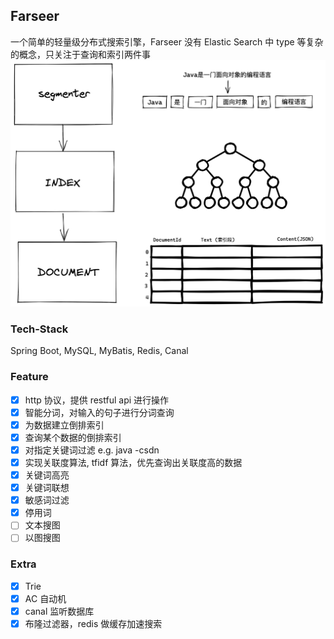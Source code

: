 ## Farseer

一个简单的轻量级分布式搜索引擎，Farseer 没有 Elastic Search 中 type 等复杂的概念，只关注于查询和索引两件事
![farseer](./assets/farseer.png)

### Tech-Stack

Spring Boot, MySQL, MyBatis, Redis, Canal

### Feature

-   [x] http 协议，提供 restful api 进行操作
-   [x] 智能分词，对输入的句子进行分词查询
-   [x] 为数据建立倒排索引
-   [x] 查询某个数据的倒排索引
-   [x] 对指定关键词过滤 e.g. java -csdn
-   [x] 实现关联度算法, tfidf 算法，优先查询出关联度高的数据
-   [x] 关键词高亮
-   [x] 关键词联想
-   [x] 敏感词过滤
-   [x] 停用词
-   [ ] 文本搜图
-   [ ] 以图搜图

### Extra

-   [x] Trie
-   [x] AC 自动机
-   [x] canal 监听数据库
-   [x] 布隆过滤器，redis 做缓存加速搜索
